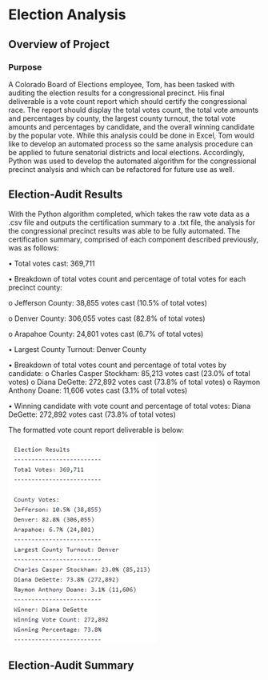 # Election Analysis

## Overview of Project

### Purpose

A Colorado Board of Elections employee, Tom, has been tasked with auditing the election results for a congressional precinct. His final deliverable is a vote count report which should certify the congressional race. The report should display the total votes count, the total vote amounts and percentages by county, the largest county turnout, the total vote amounts and percentages by candidate, and the overall winning candidate by the popular vote. While this analysis could be done in Excel, Tom would like to develop an automated process so the same analysis procedure can be applied to future senatorial districts and local elections. Accordingly, Python was used to develop the automated algorithm for the congressional precinct analysis and which can be refactored for future use as well.

## Election-Audit Results

With the Python algorithm completed, which takes the raw vote data as a .csv file and outputs the certification summary to a .txt file, the analysis for the congressional precinct results was able to be fully automated. The certification summary, comprised of each component described previously, was as follows:

•	Total votes cast: 369,711

•	Breakdown of total votes count and percentage of total votes for each precinct county:

  o	Jefferson County: 38,855 votes cast (10.5% of total votes)
  
  o	Denver County: 306,055 votes cast (82.8% of total votes)
  
  o	Arapahoe County: 24,801 votes cast (6.7% of total votes)

•	Largest County Turnout: Denver County

•	Breakdown of total votes count and percentage of total votes by candidate:
  o	Charles Casper Stockham: 85,213 votes cast (23.0% of total votes)
  o	Diana DeGette: 272,892 votes cast (73.8% of total votes)
  o	Raymon Anthony Doane: 11,606 votes cast (3.1% of total votes)

•	Winning candidate with vote count and percentage of total votes: Diana DeGette: 272,892 votes cast (73.8% of total votes)

The formatted vote count report deliverable is below:


<img src = "https://github.com/Jafranco96/Election_Analysis/blob/main/analysis/election_analysis.PNG">


## Election-Audit Summary

